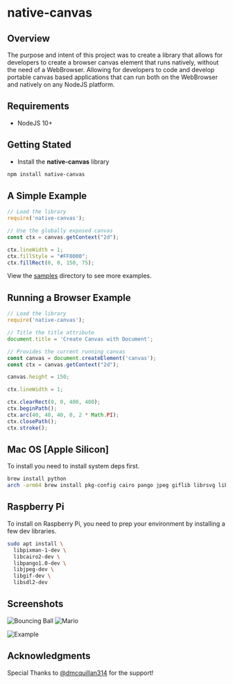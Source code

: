 # native-canvas

## Overview
The purpose and intent of this project was to create a library that allows for developers
to create a browser canvas element that runs natively, without the need of a WebBrowser. 
Allowing for developers to code and develop portable canvas based applications that
can run both on the WebBrowser and natively on any NodeJS platform.

## Requirements
* NodeJS 10+

## Getting Stated

* Install the **native-canvas** library

```bash
npm install native-canvas
```

## A Simple Example
```javascript
// Load the library
require('native-canvas');

// Use the globally exposed canvas
const ctx = canvas.getContext("2d");

ctx.lineWidth = 1;
ctx.fillStyle = "#FF0000";
ctx.fillRect(0, 0, 150, 75);
```

View the [samples](./samples) directory to see more examples.


## Running a Browser Example
```javascript
// Load the library
require('native-canvas');

// Title the title attribute
document.title = 'Create Canvas with Document';

// Provides the current running canvas
const canvas = document.createElement('canvas');
const ctx = canvas.getContext("2d");

canvas.height = 150;

ctx.lineWidth = 1;

ctx.clearRect(0, 0, 400, 400);
ctx.beginPath();
ctx.arc(40, 40, 40, 0, 2 * Math.PI);
ctx.closePath();
ctx.stroke();
```

## Mac OS [Apple Silicon]

To install you need to install system deps first.

```bash
brew install python
arch -arm64 brew install pkg-config cairo pango jpeg giflib librsvg libffi
```

## Raspberry Pi

To install on Raspberry Pi, you need to prep your environment
by installing a few dev libraries.

```bash
sudo apt install \
  libpixman-1-dev \
  libcairo2-dev \
  libpango1.0-dev \
  libjpeg-dev \
  libgif-dev \
  libsdl2-dev
```

## Screenshots

![Bouncing Ball](./images/bouncing-ball.png)
![Mario](./images/mario.png)

![Example](./images/clock-example.png)

## Acknowledgments
Special Thanks to [@dmcquillan314](https://github.com/dmcquillan314) for the support!
